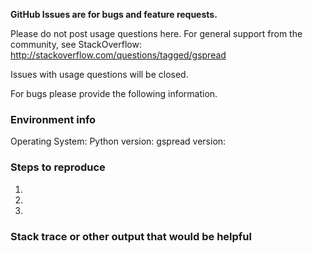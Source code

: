 **GitHub Issues are for bugs and feature requests.**

Please do not post usage questions here. For general support from the community, see StackOverflow: http://stackoverflow.com/questions/tagged/gspread

Issues with usage questions will be closed.

For bugs please provide the following information.

### Environment info

Operating System:
Python version:
gspread version:

### Steps to reproduce
1.
2.
3.

### Stack trace or other output that would be helpful

